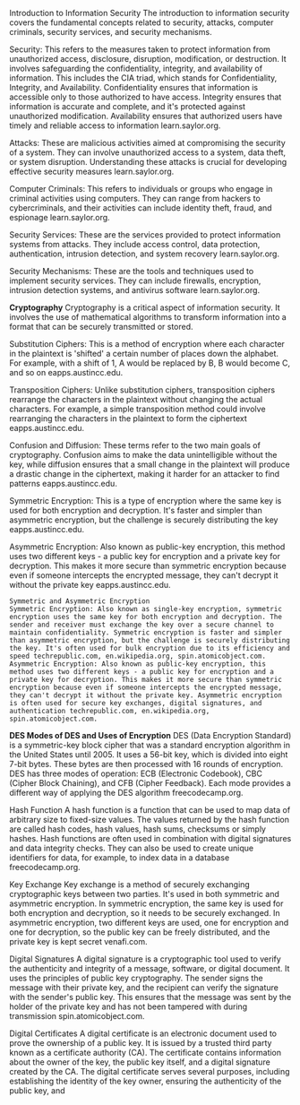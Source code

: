 Introduction to Information Security
The introduction to information security covers the fundamental concepts related to security, attacks, computer criminals, security services, and security mechanisms.

Security: This refers to the measures taken to protect information from unauthorized access, disclosure, disruption, modification, or destruction. It involves safeguarding the confidentiality, integrity, and availability of information. This includes the CIA triad, which stands for Confidentiality, Integrity, and Availability. Confidentiality ensures that information is accessible only to those authorized to have access. Integrity ensures that information is accurate and complete, and it's protected against unauthorized modification. Availability ensures that authorized users have timely and reliable access to information learn.saylor.org.

Attacks: These are malicious activities aimed at compromising the security of a system. They can involve unauthorized access to a system, data theft, or system disruption. Understanding these attacks is crucial for developing effective security measures learn.saylor.org.

Computer Criminals: This refers to individuals or groups who engage in criminal activities using computers. They can range from hackers to cybercriminals, and their activities can include identity theft, fraud, and espionage learn.saylor.org.

Security Services: These are the services provided to protect information systems from attacks. They include access control, data protection, authentication, intrusion detection, and system recovery learn.saylor.org.

Security Mechanisms: These are the tools and techniques used to implement security services. They can include firewalls, encryption, intrusion detection systems, and antivirus software learn.saylor.org.

**Cryptography**
Cryptography is a critical aspect of information security. It involves the use of mathematical algorithms to transform information into a format that can be securely transmitted or stored.

Substitution Ciphers: This is a method of encryption where each character in the plaintext is 'shifted' a certain number of places down the alphabet. For example, with a shift of 1, A would be replaced by B, B would become C, and so on eapps.austincc.edu.

Transposition Ciphers: Unlike substitution ciphers, transposition ciphers rearrange the characters in the plaintext without changing the actual characters. For example, a simple transposition method could involve rearranging the characters in the plaintext to form the ciphertext eapps.austincc.edu.

Confusion and Diffusion: These terms refer to the two main goals of cryptography. Confusion aims to make the data unintelligible without the key, while diffusion ensures that a small change in the plaintext will produce a drastic change in the ciphertext, making it harder for an attacker to find patterns eapps.austincc.edu.

Symmetric Encryption: This is a type of encryption where the same key is used for both encryption and decryption. It's faster and simpler than asymmetric encryption, but the challenge is securely distributing the key eapps.austincc.edu.

Asymmetric Encryption: Also known as public-key encryption, this method uses two different keys - a public key for encryption and a private key for decryption. This makes it more secure than symmetric encryption because even if someone intercepts the encrypted message, they can't decrypt it without the private key eapps.austincc.edu.

```
Symmetric and Asymmetric Encryption
Symmetric Encryption: Also known as single-key encryption, symmetric encryption uses the same key for both encryption and decryption. The sender and receiver must exchange the key over a secure channel to maintain confidentiality. Symmetric encryption is faster and simpler than asymmetric encryption, but the challenge is securely distributing the key. It's often used for bulk encryption due to its efficiency and speed techrepublic.com, en.wikipedia.org, spin.atomicobject.com.
Asymmetric Encryption: Also known as public-key encryption, this method uses two different keys - a public key for encryption and a private key for decryption. This makes it more secure than symmetric encryption because even if someone intercepts the encrypted message, they can't decrypt it without the private key. Asymmetric encryption is often used for secure key exchanges, digital signatures, and authentication techrepublic.com, en.wikipedia.org, spin.atomicobject.com.
```

**DES Modes of DES and Uses of Encryption**
DES (Data Encryption Standard) is a symmetric-key block cipher that was a standard encryption algorithm in the United States until 2005. It uses a 56-bit key, which is divided into eight 7-bit bytes. These bytes are then processed with 16 rounds of encryption. DES has three modes of operation: ECB (Electronic Codebook), CBC (Cipher Block Chaining), and CFB (Cipher Feedback). Each mode provides a different way of applying the DES algorithm freecodecamp.org.

Hash Function
A hash function is a function that can be used to map data of arbitrary size to fixed-size values. The values returned by the hash function are called hash codes, hash values, hash sums, checksums or simply hashes. Hash functions are often used in combination with digital signatures and data integrity checks. They can also be used to create unique identifiers for data, for example, to index data in a database freecodecamp.org.

Key Exchange
Key exchange is a method of securely exchanging cryptographic keys between two parties. It's used in both symmetric and asymmetric encryption. In symmetric encryption, the same key is used for both encryption and decryption, so it needs to be securely exchanged. In asymmetric encryption, two different keys are used, one for encryption and one for decryption, so the public key can be freely distributed, and the private key is kept secret venafi.com.

Digital Signatures
A digital signature is a cryptographic tool used to verify the authenticity and integrity of a message, software, or digital document. It uses the principles of public key cryptography. The sender signs the message with their private key, and the recipient can verify the signature with the sender's public key. This ensures that the message was sent by the holder of the private key and has not been tampered with during transmission spin.atomicobject.com.

Digital Certificates
A digital certificate is an electronic document used to prove the ownership of a public key. It is issued by a trusted third party known as a certificate authority (CA). The certificate contains information about the owner of the key, the public key itself, and a digital signature created by the CA. The digital certificate serves several purposes, including establishing the identity of the key owner, ensuring the authenticity of the public key, and
